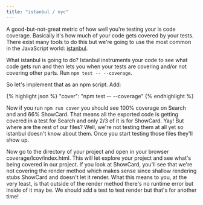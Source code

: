 ```yaml
---
title: "istanbul / nyc"
---
```


A good-but-not-great metric of how well you're testing your is code coverage. Basically it's how much of your code gets covered by your tests. There exist many tools to do this but we're going to use the most common in the JavaScript world: [istanbul][istanbul].

What istanbul is going to do? Istanbul instruments your code to see what code gets run and then lets you when your tests are covering and/or not covering other parts. Run <code>npm test -- --coverage</code>.

So let's implement that as an npm script. Add:

{% highlight json %}
"cover": "npm test -- --coverage"
{% endhighlight %}

Now if you run <code>npm run cover</code> you should see 100% coverage on Search and and 66% ShowCard. That means all the exported code is getting covered in a test for Search and only 2/3 of it is for ShowCard. Yay! But where are the rest of our files? Well, we're not testing them at all yet so istanbul doesn't know about them. Once you start testing those files they'll show up.

Now go to the directory of your project and open in your browser coverage/lcov/index.html. This will let explore your project and see what's being covered in our project. If you look at ShowCard, you'll see that we're not covering the render method which makes sense since shallow rendering stubs ShowCard and doesn't let it render. What this means to you, at the very least, is that outside of the render method there's no runtime error but inside of it may be. We should add a test to test render but that's for another time!

[istanbul]: https://github.com/gotwarlost/istanbul